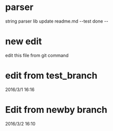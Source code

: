 # parser
string parser lib
update readme.md
--test done --

# new edit
edit this file from git command

# edit from test_branch
2016/3/1 16:16

# Edit from newby branch
2016/3/2 16:10